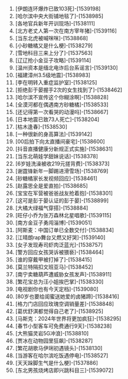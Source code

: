 
1. [伊朗连环爆炸已致103死]-[1539198]
1. [哈尔滨中央大街铺地毯了]-[1538985]
1. [各地官兵新年开训现场]-[1538111]
1. [北方老丈人第一次在南方宰年猪]-[1539116]
1. [当东北虎被喊咪咪]-[1538868]
1. [小砂糖橘又是什么梗]-[1538279]
1. [雪地科目三来上分了]-[1537563]
1. [辽辽抢小金豆子攻略]-[1539114]
1. [温州资本是缅北电诈后台系谣言]-[1539130]
1. [福建漳州3.5级地震]-[1538983]
1. [李在明转入重症监护室]-[1538125]
1. [拒绝彭于晏握手2次的女生找到了]-[1538462]
1. [哈尔滨不宣传这个你糊涂啊]-[1538828]
1. [全漠河都在偶遇南方砂糖橘]-[1538533]
1. [还记得第一次看哭的动漫吗]-[1538667]
1. [日本地震已致73人死亡]-[1538204]
1. [枯木逢春]-[1538530]
1. [一种很新的身高算法]-[1539142]
1. [00后拍下向太直播间豪宅]-[1538600]
1. [抖音直播健康分新规正式实施]-[1538631]
1. [当东北萌娃学甜妹说话]-[1538378]
1. [6岁娃洗澡被收219元搓背费]-[1538373]
1. [谢霆锋新年一脚踢进滑雪场]-[1538769]
1. [砂糖橘家长发视频回应]-[1538461]
1. [赵露思全是爱直拍]-[1538685]
1. [宝宝在军营被爸爸战友抢着抱]-[1538301]
1. [这可是彭于晏认证的彭于晏]-[1538899]
1. [大橘大绿福气穿搭]-[1538884]
1. [旺仔小乔为张万森林北星唱歌]-[1539115]
1. [南方金豆子勇闯淄博]-[1539051]
1. [阿斯麦：中国订单已全数交付]-[1538834]
1. [江晴朗rap舞台又燃又好哭]-[1539140]
1. [女子发现寿司虾肉泛蓝光]-[1538757]
1. [警方回应女孩哭诉被猥亵]-[1538464]
1. [谁的穿戴甲被打掉了]-[1538415]
1. [莫兰特隔扣文班亚马]-[1538452]
1. [南宁卖糖葫芦遭威胁女孩发声]-[1538911]
1. [繁花宝总为汪小姐挨巴掌]-[1538330]
1. [电视剧你也有今天定档]-[1539080]
1. [80岁也要给闺蜜送她爱的卤猪蹄]-[1538416]
1. [格力门店回应玫瑰空调销量差]-[1538848]
1. [葛优舒淇都觉得自己老了]-[1538925]
1. [马斯克：2024年世界将更加疯狂]-[1538295]
1. [春节小型客车可免费通行9天]-[1538238]
1. [大熊猫灵岩5G冲浪]-[1538810]
1. [贾冰在动物园里狂飙]-[1538287]
1. [繁花胡歌马伊琍初遇镜头]-[1538130]
1. [当游客在哈尔滨吃饭遇停电]-[1538527]
1. [天天跺脚生气是什么梗]-[1537886]
1. [东北男孩烧烤店即兴跳科目三]-[1539072]